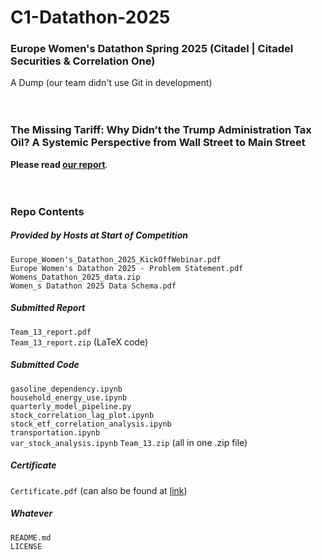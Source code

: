 # C1-Datathon-2025
### Europe Women's Datathon Spring 2025 (Citadel | Citadel Securities &amp; Correlation One)
A Dump (our team didn't use Git in development)  
<br/><br/>

### The Missing Tariff: Why Didn’t the Trump Administration Tax Oil? A Systemic Perspective from Wall Street to Main Street
**Please read [our report](https://github.com/yyu1230/C1-Datathon-2025/blob/main/Team_13_report.pdf)**.
<br/><br/><br/>

### Repo Contents

##### Provided by Hosts at Start of Competition
`Europe_Women's_Datathon_2025_KickOffWebinar.pdf`  
`Europe Women's Datathon 2025 - Problem Statement.pdf`  
`Womens_Datathon_2025_data.zip`  
`Women_s Datathon 2025 Data Schema.pdf`

##### Submitted Report
`Team_13_report.pdf`  
`Team_13_report.zip` (LaTeX code)

##### Submitted Code
`gasoline_dependency.ipynb`  
`household_energy_use.ipynb`  
`quarterly_model_pipeline.py`  
`stock_correlation_lag_plot.ipynb`  
`stock_etf_correlation_analysis.ipynb`  
`transportation.ipynb`  
`var_stock_analysis.ipynb`
`Team_13.zip` (all in one .zip file)

##### Certificate
`Certificate.pdf` (can also be found at [link](https://www.credential.net/53185cda-e4a4-46f1-be4a-00cdcd102694))

##### Whatever
`README.md`  
`LICENSE`

